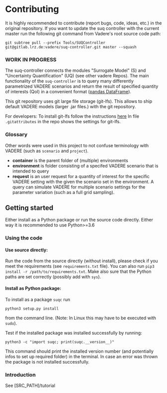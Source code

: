 # Contributing

It is highly recommended to contribute (report bugs, code, ideas, etc.) in the original repository. If you want to update the suq controller with the current master run the following git command from Vadere's root source code path:

```
git subtree pull --prefix Tools/SUQController git@gitlab.lrz.de:vadere/suq-controller.git master --squash
```


### WORK IN PROGRESS

The suq-controller connects the modules "Surrogate Model" (S) and "Uncertainty Quantification" (UQ) (see other vadere Repos). 
The main functionality of the `suq-controller` is to query many differently parametrized VADERE scenarios and 
return the result of specified quantity of interests (QoI) in a convenient format ([pandas DataFrame](https://pandas.pydata.org/pandas-docs/stable/generated/pandas.DataFrame.html)). 


This git repository uses git large file storage (git-lfs). This allows to ship default VADERE models (larger .jar files.)
with the git repository. 

For developers: To install git-lfs follow the instructions [here](https://github.com/git-lfs/git-lfs/wiki/Installation)
In file `.gitattributes` in the repo shows the settings for git-lfs. 


### Glossary

Other words were used in this project to not confuse terminology with VADERE (such as `scenario` and `project`). 

* **container** is the parent folder of (multiple) environments
* **environment** is folder consisting of a specifed VADERE scenario that is intended to query
* **request** is an user request for a quantity of interest for the specific VADERE setting with the given the scenario 
set in the environment. A query can simulate VADERE for multiple scenario settings for the parameter variation 
(such as a full grid sampling).

## Getting started

Either install as a Python package or run the source code directly. Either way it is recommended to use Python>=3.6 

### Using the code



#### Use source directly:

Run the code from the source directly (without install), please check if you meet the requirements (see `requirements.txt` file). You can also run `pip3 install -r /path/to/requirements.txt`. Make also sure that the Python paths are set correctly (possibly add with `sys`). 

#### Install as Python package:

To install as a package `suqc` run 
```
python3 setup.py install
``` 

from the command line. (Note: In Linux this may have to be executed with `sudo`).

Test if the installed package was installed successfully by running:

```
python3 -c "import suqc; print(suqc.__version__)"
```

This command should print the installed version number (and potentially infos to set up required folder) in the terminal. In case an error was thrown the package is 
not installed successfully. 

### Introduction

See [SRC_PATH]/tutorial
